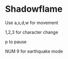 # Shadowflame
Use a,s,d,w for movement

1,2,3 for character change

p to pause

NUM 9 for earthquake mode
